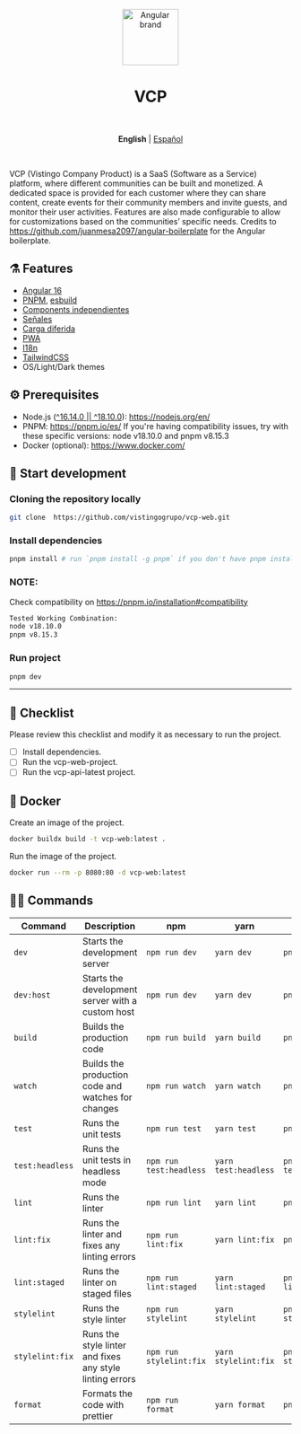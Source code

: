 <p align="center">
  <img src="https://api.iconify.design/logos:angular-icon.svg" alt="Angular brand" width="100" height="100"/>
</p>

<h1 align="center">VCP</h1>

<br>

<p align='center'>
  <strong>English</strong> |
  <a href="https://github.com/juanmesa2097/angular-boilerplate/blob/main/README.es-CO.md">Español</a>
</p>

<br>

VCP (Vistingo Company Product) is a SaaS (Software as a Service) platform, where different communities can be built and monetized. A dedicated space is provided for each customer where they can share content, create events for their community members and invite guests, and monitor their user activities. Features are also made configurable to allow for customizations based on the communities’ specific needs. Credits to https://github.com/juanmesa2097/angular-boilerplate for the Angular boilerplate.

## ⚗️ Features

- [Angular 16](https://angular.io/docs)
- [PNPM](https://pnpm.io/), [esbuild](https://esbuild.github.io/)
- [Components independientes](https://angular.io/guide/standalone-components)
- [Señales](https://angular.io/guide/signals)
- [Carga diferida](https://angular.io/guide/lazy-loading-ngmodules)
- [PWA](https://angular.io/guide/service-worker-getting-started)
- [I18n](https://github.com/ngx-translate/core)
- [TailwindCSS](https://tailwindcss.com/)
- OS/Light/Dark themes

## ⚙ Prerequisites

- Node.js ([^16.14.0 || ^18.10.0](https://angular.io/guide/versions)): <https://nodejs.org/en/>
- PNPM: <https://pnpm.io/es/> If you're having compatibility issues, try with these specific versions: node v18.10.0 and pnpm v8.15.3
- Docker (optional): <https://www.docker.com/>

## 🏹 Start development

### Cloning the repository locally

```sh
git clone  https://github.com/vistingogrupo/vcp-web.git
```

### Install dependencies

```sh
pnpm install # run `pnpm install -g pnpm` if you don't have pnpm installed
```

### NOTE: 
Check compatibility on https://pnpm.io/installation#compatibility

```sh
Tested Working Combination:
node v18.10.0
pnpm v8.15.3
```

### Run project

```sh
pnpm dev
```

---

## 📝 Checklist

Please review this checklist and modify it as necessary to run the project.

- [ ] Install dependencies.
- [ ] Run the vcp-web-project.
- [ ] Run the vcp-api-latest project.

## 🐳 Docker

Create an image of the project.

```sh
docker buildx build -t vcp-web:latest .
```

Run the image of the project.

```sh
docker run --rm -p 8080:80 -d vcp-web:latest
```

## 🧙‍♂️ Commands

| Command         | Description                                              | npm                     | yarn                 | pnpm                 |
| --------------- | -------------------------------------------------------- | ----------------------- | -------------------- | -------------------- |
| `dev`           | Starts the development server                            | `npm run dev`           | `yarn dev`           | `pnpm dev`           |
| `dev:host`      | Starts the development server with a custom host         | `npm run dev`           | `yarn dev`           | `pnpm dev`           |
| `build`         | Builds the production code                               | `npm run build`         | `yarn build`         | `pnpm build`         |
| `watch`         | Builds the production code and watches for changes       | `npm run watch`         | `yarn watch`         | `pnpm watch`         |
| `test`          | Runs the unit tests                                      | `npm run test`          | `yarn test`          | `pnpm test`          |
| `test:headless` | Runs the unit tests in headless mode                     | `npm run test:headless` | `yarn test:headless` | `pnpm test:headless` |
| `lint`          | Runs the linter                                          | `npm run lint`          | `yarn lint`          | `pnpm lint`          |
| `lint:fix`      | Runs the linter and fixes any linting errors             | `npm run lint:fix`      | `yarn lint:fix`      | `pnpm lint:fix`      |
| `lint:staged`   | Runs the linter on staged files                          | `npm run lint:staged`   | `yarn lint:staged`   | `pnpm lint:staged`   |
| `stylelint`     | Runs the style linter                                    | `npm run stylelint`     | `yarn stylelint`     | `pnpm stylelint`     |
| `stylelint:fix` | Runs the style linter and fixes any style linting errors | `npm run stylelint:fix` | `yarn stylelint:fix` | `pnpm stylelint:fix` |
| `format`        | Formats the code with prettier                           | `npm run format`        | `yarn format`        | `pnpm format`        |
